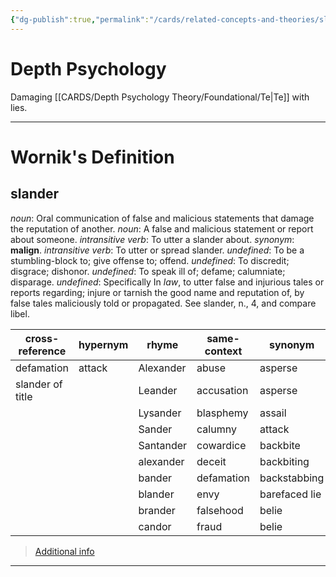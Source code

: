 ```yaml
---
{"dg-publish":true,"permalink":"/cards/related-concepts-and-theories/slander/","noteIcon":"1","created":"2023-05-11T10:54:21.490+02:00","updated":"2023-05-11T10:55:32.393+02:00"}
---
```


# Depth Psychology 
Damaging [[CARDS/Depth Psychology Theory/Foundational/Te\|Te]] with lies. 

---
# Wornik's Definition
## slander
*noun*: Oral communication of false and malicious statements that damage the reputation of another.
*noun*: A false and malicious statement or report about someone.
*intransitive verb*: To utter a slander about. <i>synonym</i>: <strong> malign</strong>.
*intransitive verb*: To utter or spread slander.
*undefined*: To be a stumbling-block to; give offense to; offend.
*undefined*: To discredit; disgrace; dishonor.
*undefined*: To speak ill of; defame; calumniate; disparage.
*undefined*: Specifically In <em>law</em>, to utter false and injurious tales or reports regarding; injure or tarnish the good name and reputation of, by false tales maliciously told or propagated. See <internalXref urlencoded="slander">slander</internalXref>, n., 4, and compare <internalXref urlencoded="libel">libel</internalXref>.

| cross-reference |hypernym |rhyme |same-context |synonym |variant |verb-form |
| --- | --- | --- | --- | --- | --- | --- |
| defamation | attack | Alexander | abuse | asperse | defamation | slandered |
| slander of title |  | Leander | accusation | asperse |  | slandering |
|  |  | Lysander | blasphemy | assail |  | slanders |
|  |  | Sander | calumny | attack |  |  |
|  |  | Santander | cowardice | backbite |  |  |
|  |  | alexander | deceit | backbiting |  |  |
|  |  | bander | defamation | backstabbing |  |  |
|  |  | blander | envy | barefaced lie |  |  |
|  |  | brander | falsehood | belie |  |  |
|  |  | candor | fraud | belie |  |  |

> [Additional info](https://www.wordnik.com/words/slander)
---